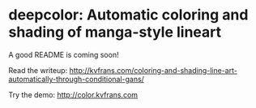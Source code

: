 # deepcolor: Automatic coloring and shading of manga-style lineart

A good README is coming soon!

Read the writeup:
http://kvfrans.com/coloring-and-shading-line-art-automatically-through-conditional-gans/

Try the demo:
http://color.kvfrans.com

